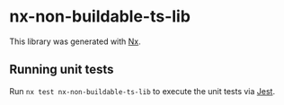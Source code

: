 # nx-non-buildable-ts-lib

This library was generated with [Nx](https://nx.dev).

## Running unit tests

Run `nx test nx-non-buildable-ts-lib` to execute the unit tests via [Jest](https://jestjs.io).
